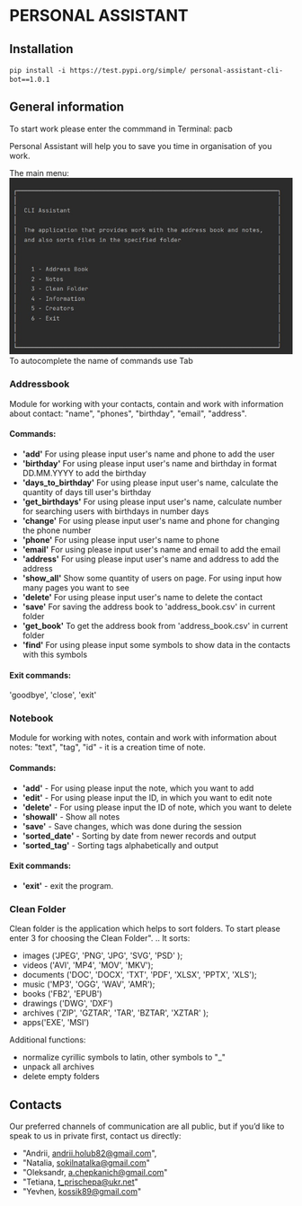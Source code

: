 # PERSONAL ASSISTANT

## Installation

```
pip install -i https://test.pypi.org/simple/ personal-assistant-cli-bot==1.0.1
```


## General information 
To start work please enter the commmand in Terminal: pacb

Personal Assistant will help you to save you time in organisation of you work.

The main menu:
![Main menu](/docs/main_menu.jpg "Main menu")
To autocomplete the name of commands use Tab

### Addressbook
Module for working with your contacts, contain and work with information about contact:
"name", "phones", "birthday", "email", "address". 

#### Commands:
 * **'add'** For using please input user's name and phone to add the user
 * **'birthday'** For using please input user's name and birthday in format DD.MM.YYYY to add the birthday
 * **'days_to_birthday'** For using please input user's name, calculate the quantity of days till user's birthday
 * **'get_birthdays'** For using please input user's name, calculate number for searching users with birthdays in number days                         
 * **'change'** For using please input user's name and phone for changing the phone number
 * **'phone'**  For using please input user's name to phone
 * **'email'**  For using please input user's name and email to add the email
 * **'address'**  For using please input user's name and address to add the address
 * **'show_all'** Show some quantity of users on page. For using input how many pages you want to  see
 * **'delete'** For using please input user's name to delete the contact
 * **'save'** For saving the address book to 'address_book.csv' in current folder
 * **'get_book'** To get the address book from 'address_book.csv' in current folder
 * **'find'** For using please input some symbols to show data in the contacts with this symbols

#### Exit commands:
'goodbye', 'close', 'exit'
### Notebook
Module for working with notes, contain and work with information about notes:
"text", "tag", "id" - it is a creation time of note. 

#### Commands:

*  **'add'** - For using please input the note, which you want to add
*  **'edit'** - For using please input the ID, in which you want to edit note 
*  **'delete'** - For using please input the ID of note, which you want to delete 
*  **'showall'** - Show all notes
*  **'save'** - Save changes, which was done  during the session
*  **'sorted_date'** - Sorting by date from newer records and output
*  **'sorted_tag'** - Sorting tags alphabetically and output
#### Exit commands:
*  **'exit'** - exit the program.
### Clean Folder
Clean folder is the application which helps to sort folders.
To start please enter 3 for choosing the Clean Folder".
..
It sorts:
*	images ('JPEG', 'PNG', 'JPG', 'SVG', 'PSD' );
*	videos ('AVI', 'MP4', 'MOV', 'MKV');
*	documents ('DOC', 'DOCX', 'TXT', 'PDF', 'XLSX', 'PPTX', 'XLS');
*	music ('MP3', 'OGG', 'WAV', 'AMR');
*   books ('FB2', 'EPUB')
*   drawings ('DWG', 'DXF')
*   archives ('ZIP', 'GZTAR', 'TAR', 'BZTAR', 'XZTAR' );
*	apps('EXE', 'MSI')

Additional functions:
*   normalize cyrillic symbols to latin, other symbols to "_"
*   unpack all archives
*   delete empty folders

## Contacts
Our preferred channels of communication are all public, but if you’d like to speak to us in private first, contact us directly:
* "Andrii, andrii.holub82@gmail.com",
* "Natalia, sokilnatalka@gmail.com"
* "Oleksandr, a.chepkanich@gmail.com"
* "Tetiana, t_prischepa@ukr.net"
* "Yevhen, kossik89@gmail.com"
